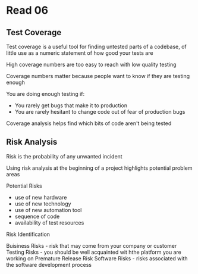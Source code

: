 # Read 06

## Test Coverage

Test coverage is a useful tool for finding untested parts of a codebase, of little use as a numeric statement of how good your tests are

High coverage numbers are too easy to reach with low quality testing

Coverage numbers matter because people want to know if they are testing enough

You are doing enough testing if:
  - You rarely get bugs that make it to production
  - You are rarely hesitant to change code out of fear of production bugs

Coverage analysis helps find which bits of code aren't being tested

## Risk Analysis

Risk is the probability of any unwanted incident

Using risk analysis at the beginning of a project highlights potential problem areas

Potential Risks
  - use of new hardware
  - use of new technology
  - use of new automation tool
  - sequence of code
  - availability of test resources

Risk Identification

Buisiness Risks - risk that may come from your company or customer
Testing Risks - you should be well acquainted wit hthe platform you are working on
Premature Release Risk
Software Risks - risks associated with the software development process
